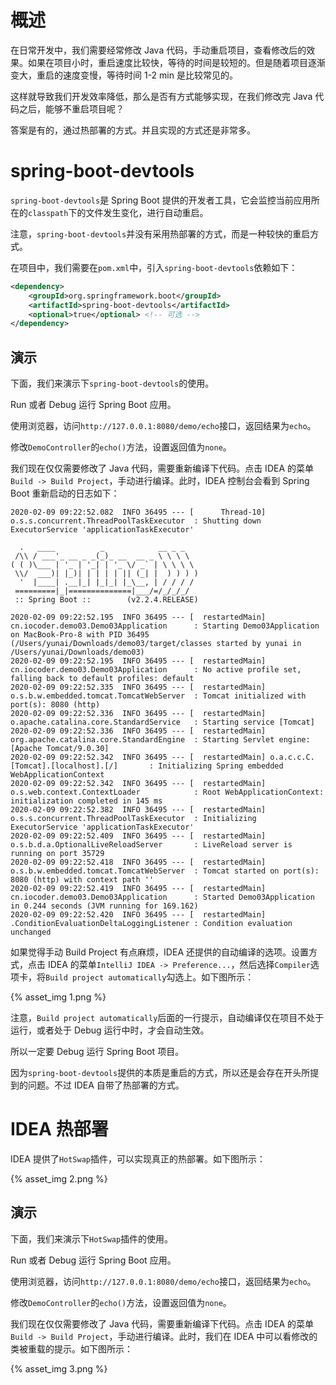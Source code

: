 

# 概述
在日常开发中，我们需要经常修改 Java 代码，手动重启项目，查看修改后的效果。如果在项目小时，重启速度比较快，等待的时间是较短的。但是随着项目逐渐变大，重启的速度变慢，等待时间 1-2 min 是比较常见的。

这样就导致我们开发效率降低，那么是否有方式能够实现，在我们修改完 Java 代码之后，能够不重启项目呢？

答案是有的，通过热部署的方式。并且实现的方式还是非常多。
# spring-boot-devtools
`spring-boot-devtools`是 Spring Boot 提供的开发者工具，它会监控当前应用所在的`classpath`下的文件发生变化，进行自动重启。

注意，`spring-boot-devtools`并没有采用热部署的方式，而是一种较快的重启方式。

在项目中，我们需要在`pom.xml`中，引入`spring-boot-devtools`依赖如下：
```xml
<dependency>
    <groupId>org.springframework.boot</groupId>
    <artifactId>spring-boot-devtools</artifactId>
    <optional>true</optional> <!-- 可选 -->
</dependency>
```
## 演示
下面，我们来演示下`spring-boot-devtools`的使用。

Run 或者 Debug 运行 Spring Boot 应用。

使用浏览器，访问`http://127.0.0.1:8080/demo/echo`接口，返回结果为`echo`。

修改`DemoController`的`echo()`方法，设置返回值为`none`。

我们现在仅仅需要修改了 Java 代码，需要重新编译下代码。点击 IDEA 的菜单`Build -> Build Project`，手动进行编译。此时，IDEA 控制台会看到 Spring Boot 重新启动的日志如下：
```
2020-02-09 09:22:52.082  INFO 36495 --- [      Thread-10] o.s.s.concurrent.ThreadPoolTaskExecutor  : Shutting down ExecutorService 'applicationTaskExecutor'

  .   ____          _            __ _ _
 /\\ / ___'_ __ _ _(_)_ __  __ _ \ \ \ \
( ( )\___ | '_ | '_| | '_ \/ _` | \ \ \ \
 \\/  ___)| |_)| | | | | || (_| |  ) ) ) )
  '  |____| .__|_| |_|_| |_\__, | / / / /
 =========|_|==============|___/=/_/_/_/
 :: Spring Boot ::        (v2.2.4.RELEASE)

2020-02-09 09:22:52.195  INFO 36495 --- [  restartedMain] cn.iocoder.demo03.Demo03Application      : Starting Demo03Application on MacBook-Pro-8 with PID 36495 (/Users/yunai/Downloads/demo03/target/classes started by yunai in /Users/yunai/Downloads/demo03)
2020-02-09 09:22:52.195  INFO 36495 --- [  restartedMain] cn.iocoder.demo03.Demo03Application      : No active profile set, falling back to default profiles: default
2020-02-09 09:22:52.335  INFO 36495 --- [  restartedMain] o.s.b.w.embedded.tomcat.TomcatWebServer  : Tomcat initialized with port(s): 8080 (http)
2020-02-09 09:22:52.336  INFO 36495 --- [  restartedMain] o.apache.catalina.core.StandardService   : Starting service [Tomcat]
2020-02-09 09:22:52.336  INFO 36495 --- [  restartedMain] org.apache.catalina.core.StandardEngine  : Starting Servlet engine: [Apache Tomcat/9.0.30]
2020-02-09 09:22:52.342  INFO 36495 --- [  restartedMain] o.a.c.c.C.[Tomcat].[localhost].[/]       : Initializing Spring embedded WebApplicationContext
2020-02-09 09:22:52.342  INFO 36495 --- [  restartedMain] o.s.web.context.ContextLoader            : Root WebApplicationContext: initialization completed in 145 ms
2020-02-09 09:22:52.382  INFO 36495 --- [  restartedMain] o.s.s.concurrent.ThreadPoolTaskExecutor  : Initializing ExecutorService 'applicationTaskExecutor'
2020-02-09 09:22:52.409  INFO 36495 --- [  restartedMain] o.s.b.d.a.OptionalLiveReloadServer       : LiveReload server is running on port 35729
2020-02-09 09:22:52.418  INFO 36495 --- [  restartedMain] o.s.b.w.embedded.tomcat.TomcatWebServer  : Tomcat started on port(s): 8080 (http) with context path ''
2020-02-09 09:22:52.419  INFO 36495 --- [  restartedMain] cn.iocoder.demo03.Demo03Application      : Started Demo03Application in 0.244 seconds (JVM running for 169.162)
2020-02-09 09:22:52.420  INFO 36495 --- [  restartedMain] .ConditionEvaluationDeltaLoggingListener : Condition evaluation unchanged
```
如果觉得手动 Build Project 有点麻烦，IDEA 还提供的自动编译的选项。设置方式，点击 IDEA 的菜单`IntelliJ IDEA -> Preference...`，然后选择`Compiler`选项卡，将`Build project automatically`勾选上。如下图所示：

{% asset_img 1.png %}

注意，`Build project automatically`后面的一行提示，自动编译仅在项目不处于运行，或者处于 Debug 运行中时，才会自动生效。

所以一定要 Debug 运行 Spring Boot 项目。

因为`spring-boot-devtools`提供的本质是重启的方式，所以还是会存在开头所提到的问题。不过 IDEA 自带了热部署的方式。
# IDEA 热部署
IDEA 提供了`HotSwap`插件，可以实现真正的热部署。如下图所示：

{% asset_img 2.png %}

## 演示
下面，我们来演示下`HotSwap`插件的使用。

Run 或者 Debug 运行 Spring Boot 应用。

使用浏览器，访问`http://127.0.0.1:8080/demo/echo`接口，返回结果为`echo`。

修改`DemoController`的`echo()`方法，设置返回值为`none`。

我们现在仅仅需要修改了 Java 代码，需要重新编译下代码。点击 IDEA 的菜单`Build -> Build Project`，手动进行编译。此时，我们在 IDEA 中可以看修改的类被重载的提示。如下图所示：

{% asset_img 3.png %}